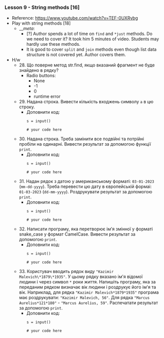 ### Lesson 9 - String methods [16]
- Reference: https://www.youtube.com/watch?v=TEF-0UXRybg
- Play with string methods [18]
  - ___meta_:
    - [?] Author spends a lot of time on `find` and `*just` methods. Do we need to cover it? It took him 5 minutes of video. Students may hardly use these methods. 
    - It is good to cover `split` and `join` methods even though list data structure is not covered yet. Author covers them.
- H/w
  - 28\. Що поверне метод str.find, якщо вказаний фрагмент не буде знайдено в рядку?
    - Radio buttons:
      - None
      - -1
      - 0
      - runtime error
  - 29\. Надана строка. Вивести кількість входжень символу `a` в цю строку.
    - Доповнити код:
      ```
      s = input()
      
      # your code here
      ```
  - 30\. Надана строка. Треба замінити все подвійні та потрійні пробіли на одинарні. Вивести результат за допомогою функції `print`. 
    - Доповнити код:
      ```
      s = input()
        
      # your code here
      ```
  - 31\. Надан рядок з датою у американському форматі: `03-01-2023` (`mm-dd-yyyy`). Треба перевести цю дату в європейській формаі: `01-03-2023` (`dd-mm-yyyy`). Роздрукувати результат за допомогою `print`.
      - Доповнити код:
        ```
        s = input()
            
        # your code here
        ```
  - 32\. Написати програму, яка перетворює ім'я змінної у форматі snake_case у формат CamelCase. Вивести результат за допомогою `print`.
      - Доповнити код:
        ```
        s = input()
            
        # your code here
        ```
  - 33\. Користувач вводить рядок виду `"Kazimir Malevich\*1879\*1935"`. У цьому рядку вказано ім'я відомої людини і через символ `*` роки життя. Напишіть програму, яка за переданим рядком визначає вік людини і роздрукує його ім'я та вік. Наприклад, для рядка `"Kazimir Malevich*1879*1935"` програма має роздрукувати: `"Kazimir Malevich, 56"`. Для рядка `"Marcus Aurelius*121*180"` - `"Marcus Aurelius, 59"`. Распечатати результат за допомогою `print`.
      - Доповнити код:
        ```
        s = input()
            
        # your code here
        ```
